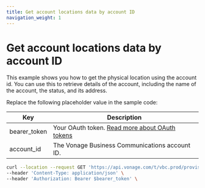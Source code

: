 ```yaml
---
title: Get account locations data by account ID
navigation_weight: 1
---
```


# Get account locations data by account ID

This example shows you how to get the physical location using the account id. You can use this to retrieve details of the account, including the name of the account, the status, and its address.

Replace the following placeholder value in the sample code:

| Key | Description |
| --- | ----------- |
| bearer_token      | Your OAuth token. [Read more about OAuth tokens](/concepts/guides/create-an-access-token) |
| account_id        | The Vonage Business Communications account ID. |

``` bash
curl --location --request GET 'https://api.vonage.com/t/vbc.prod/provisioning/v1/api/accounts/$account_id/locations' \
--header 'Content-Type: application/json' \
--header 'Authorization: Bearer $bearer_token' \
```
